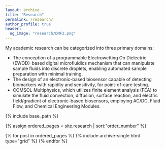 ```yaml
---
layout: archive
title: "Research"
permalink: /research/
author_profile: true
header:
  og_image: "research/DMF2.png"
---
```


My academic research can be categorized into three primary domains: 
- The conception of a programmable Electrowetting On Dielectric (EWOD)-based digital microfluidics mechanism that can manipulate sample fluids into discrete droplets, enabling automated sample preparation with minimal training. 
- The design of an electronic-based biosensor capable of detecting biomarkers with rapidity and sensitivity, for point-of-care testing. 
- COMSOL Multiphysics, which utilizes finite element analysis (FEA) to simulate the fluid convection, diffusion, surface reaction, and electric field/gradient of electronic-based biosensors, employing AC/DC, Fluid Flow, and Chemical Engineering Modules. 
 

<nbsp>

{% include base_path %}

{% assign ordered_pages = site.research | sort:"order_number" %}

{% for post in ordered_pages %}
  {% include archive-single.html type="grid" %}
{% endfor %}
